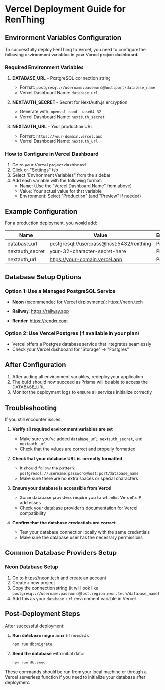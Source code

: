 # Vercel Deployment Guide for RenThing

## Environment Variables Configuration

To successfully deploy RenThing to Vercel, you need to configure the following environment variables in your Vercel project dashboard.

### Required Environment Variables

1. **DATABASE_URL** - PostgreSQL connection string
   - Format: `postgresql://username:password@host:port/database_name`
   - Vercel Dashboard Name: `database_url`

2. **NEXTAUTH_SECRET** - Secret for NextAuth.js encryption
   - Generate with: `openssl rand -base64 32`
   - Vercel Dashboard Name: `nextauth_secret`

3. **NEXTAUTH_URL** - Your production URL
   - Format: `https://your-domain.vercel.app`
   - Vercel Dashboard Name: `nextauth_url`

### How to Configure in Vercel Dashboard

1. Go to your Vercel project dashboard
2. Click on "Settings" tab
3. Select "Environment Variables" from the sidebar
4. Add each variable with the following format:
   - Name: (Use the "Vercel Dashboard Name" from above)
   - Value: Your actual value for that variable
   - Environment: Select "Production" (and "Preview" if needed)

## Example Configuration

For a production deployment, you would add:

| Name | Value | Environment |
|------|-------|-------------|
| database_url | postgresql://user:pass@host:5432/renthing | Production |
| nextauth_secret | your-32-character-secret-here | Production |
| nextauth_url | https://your-domain.vercel.app | Production |

## Database Setup Options

### Option 1: Use a Managed PostgreSQL Service
- **Neon** (recommended for Vercel deployments): https://neon.tech

- **Railway**: https://railway.app
- **Render**: https://render.com

### Option 2: Use Vercel Postgres (if available in your plan)
- Vercel offers a Postgres database service that integrates seamlessly
- Check your Vercel dashboard for "Storage" → "Postgres"

## After Configuration

1. After adding all environment variables, redeploy your application
2. The build should now succeed as Prisma will be able to access the DATABASE_URL
3. Monitor the deployment logs to ensure all services initialize correctly

## Troubleshooting

If you still encounter issues:

1. **Verify all required environment variables are set**
   - Make sure you've added `database_url`, `nextauth_secret`, and `nextauth_url`
   - Check that the values are correct and properly formatted

2. **Check that your database URL is correctly formatted**
   - It should follow the pattern: `postgresql://username:password@host:port/database_name`
   - Make sure there are no extra spaces or special characters

3. **Ensure your database is accessible from Vercel**
   - Some database providers require you to whitelist Vercel's IP addresses
   - Check your database provider's documentation for Vercel compatibility

4. **Confirm that the database credentials are correct**
   - Test your database connection locally with the same credentials
   - Make sure the database user has the necessary permissions

## Common Database Providers Setup

### Neon Database Setup
1. Go to https://neon.tech and create an account
2. Create a new project
3. Copy the connection string (it will look like `postgresql://username:password@host.region.neon.tech/database_name`)
4. Add this as your `database_url` environment variable in Vercel

## Post-Deployment Steps

After successful deployment:

1. **Run database migrations** (if needed):
   ```bash
   npm run db:migrate
   ```

2. **Seed the database** with initial data:
   ```bash
   npm run db:seed
   ```

These commands should be run from your local machine or through a Vercel serverless function if you need to initialize your database after deployment.